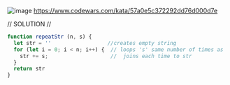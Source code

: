 ![image](https://github.com/user-attachments/assets/28049980-7a7c-46ad-9c84-3bc3bd76b240)
https://www.codewars.com/kata/57a0e5c372292dd76d000d7e 

// SOLUTION //
```javascript
function repeatStr (n, s) {
  let str = ''                  //creates empty string
  for (let i = 0; i < n; i++) {  // loops 's' same number of times as 'n'
    str += s;                    //  joins each time to str
  }
  return str
}
```
